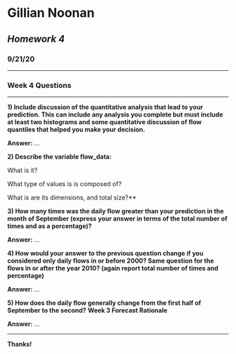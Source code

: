 # **Gillian Noonan**
## *Homework 4*
### 9/21/20

---------

### Week 4 Questions
---
**1) Include discussion of the quantitative analysis that lead to your prediction. This can include any analysis you complete but must include at least two histograms and some quantitative discussion of flow quantiles that helped you make your decision.**

**Answer:** ...

**2) Describe the variable flow_data:**

  What is it?

  What type of values is is composed of?

  What is are its dimensions, and total size?**


**3) How many times was the daily flow greater than your prediction in the month of September (express your answer in terms of the total number of times and as a percentage)?**

**Answer:**  ...

**4) How would your answer to the previous question change if you considered only daily flows in or before 2000? Same question for the flows in or after the year 2010? (again report total number of times and percentage)**

**Answer:** ...

**5) How does the daily flow generally change from the first half of September to the second?**
**Week 3 Forecast Rationale**

**Answer:** ...

---


**Thanks!**  
